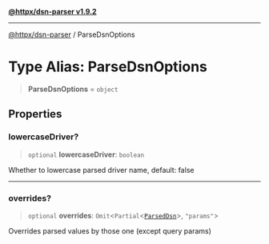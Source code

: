 [**@httpx/dsn-parser v1.9.2**](../README.md)

***

[@httpx/dsn-parser](../README.md) / ParseDsnOptions

# Type Alias: ParseDsnOptions

> **ParseDsnOptions** = `object`

## Properties

### lowercaseDriver?

> `optional` **lowercaseDriver**: `boolean`

Whether to lowercase parsed driver name, default: false

***

### overrides?

> `optional` **overrides**: `Omit`\<`Partial`\<[`ParsedDsn`](ParsedDsn.md)\>, `"params"`\>

Overrides parsed values by those one (except query params)
